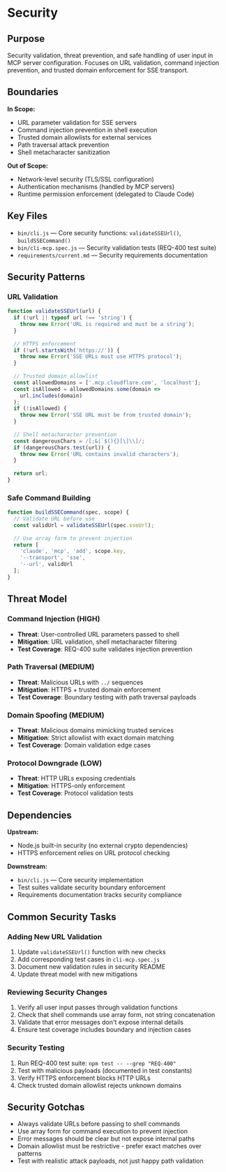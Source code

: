 # Security

## Purpose
Security validation, threat prevention, and safe handling of user input in MCP server configuration. Focuses on URL validation, command injection prevention, and trusted domain enforcement for SSE transport.

## Boundaries
**In Scope:**
- URL parameter validation for SSE servers
- Command injection prevention in shell execution
- Trusted domain allowlists for external services
- Path traversal attack prevention
- Shell metacharacter sanitization

**Out of Scope:**
- Network-level security (TLS/SSL configuration)
- Authentication mechanisms (handled by MCP servers)
- Runtime permission enforcement (delegated to Claude Code)

## Key Files
- `bin/cli.js` — Core security functions: `validateSSEUrl()`, `buildSSECommand()`
- `bin/cli-mcp.spec.js` — Security validation tests (REQ-400 test suite)
- `requirements/current.md` — Security requirements documentation

## Security Patterns

### URL Validation
```javascript
function validateSSEUrl(url) {
  if (!url || typeof url !== 'string') {
    throw new Error('URL is required and must be a string');
  }
  
  // HTTPS enforcement
  if (!url.startsWith('https://')) {
    throw new Error('SSE URLs must use HTTPS protocol');
  }
  
  // Trusted domain allowlist
  const allowedDomains = ['.mcp.cloudflare.com', 'localhost'];
  const isAllowed = allowedDomains.some(domain => 
    url.includes(domain)
  );
  if (!isAllowed) {
    throw new Error('SSE URL must be from trusted domain');
  }
  
  // Shell metacharacter prevention
  const dangerousChars = /[;&|`$(){}[\]\\]/;
  if (dangerousChars.test(url)) {
    throw new Error('URL contains invalid characters');
  }
  
  return url;
}
```

### Safe Command Building
```javascript
function buildSSECommand(spec, scope) {
  // Validate URL before use
  const validUrl = validateSSEUrl(spec.sseUrl);
  
  // Use array form to prevent injection
  return [
    'claude', 'mcp', 'add', scope.key,
    '--transport', 'sse',
    '--url', validUrl
  ];
}
```

## Threat Model

### Command Injection (HIGH)
- **Threat**: User-controlled URL parameters passed to shell
- **Mitigation**: URL validation, shell metacharacter filtering
- **Test Coverage**: REQ-400 suite validates injection prevention

### Path Traversal (MEDIUM)
- **Threat**: Malicious URLs with `../` sequences
- **Mitigation**: HTTPS + trusted domain enforcement
- **Test Coverage**: Boundary testing with path traversal payloads

### Domain Spoofing (MEDIUM)  
- **Threat**: Malicious domains mimicking trusted services
- **Mitigation**: Strict allowlist with exact domain matching
- **Test Coverage**: Domain validation edge cases

### Protocol Downgrade (LOW)
- **Threat**: HTTP URLs exposing credentials
- **Mitigation**: HTTPS-only enforcement
- **Test Coverage**: Protocol validation tests

## Dependencies
**Upstream:**
- Node.js built-in security (no external crypto dependencies)
- HTTPS enforcement relies on URL protocol checking

**Downstream:**
- `bin/cli.js` — Core security implementation
- Test suites validate security boundary enforcement
- Requirements documentation tracks security compliance

## Common Security Tasks

### Adding New URL Validation
1. Update `validateSSEUrl()` function with new checks
2. Add corresponding test cases in `cli-mcp.spec.js`
3. Document new validation rules in security README
4. Update threat model with new mitigations

### Reviewing Security Changes
1. Verify all user input passes through validation functions
2. Check that shell commands use array form, not string concatenation
3. Validate that error messages don't expose internal details
4. Ensure test coverage includes boundary and injection cases

### Security Testing
1. Run REQ-400 test suite: `npm test -- --grep "REQ-400"`
2. Test with malicious payloads (documented in test constants)
3. Verify HTTPS enforcement blocks HTTP URLs
4. Check trusted domain allowlist rejects unknown domains

## Security Gotchas
- Always validate URLs before passing to shell commands
- Use array form for command execution to prevent injection
- Error messages should be clear but not expose internal paths
- Domain allowlist must be restrictive - prefer exact matches over patterns
- Test with realistic attack payloads, not just happy path validation
